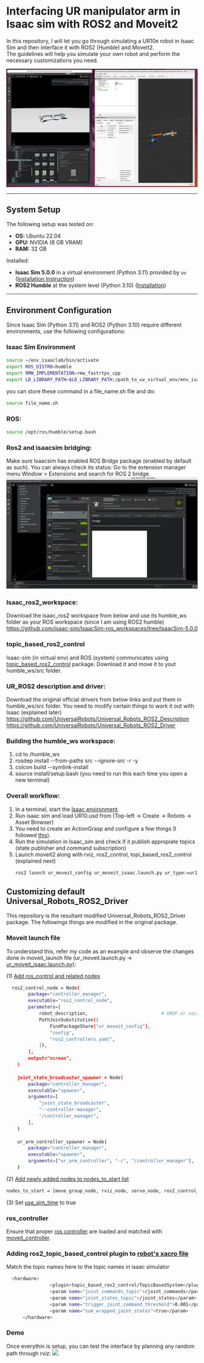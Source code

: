 # Interfacing UR manipulator arm in Isaac sim with ROS2 and Moveit2

In this repository, I will let you go through simulating a UR10e robot in Isaac Sim and then interface it with ROS2 (Humble) and MoveIt2.  
The guidelines will help you simulate your own robot and perform the necessary customizations you need.

<img src="assets/intro.png" width=800 />

---

## System Setup

The following setup was tested on:
- **OS:** Ubuntu 22.04  
- **GPU:** NVIDIA (8 GB VRAM)  
- **RAM:** 32 GB  

Installed:
- **Isaac Sim 5.0.0** in a virtual environment (Python 3.11) provided by `uv` ([Installation Instruction](https://isaac-sim.github.io/IsaacLab/main/source/setup/installation/pip_installation.html))
- **ROS2 Humble** at the system level (Python 3.10) ([Installation](https://docs.ros.org/en/humble/Installation/Ubuntu-Install-Debs.html))

---

## Environment Configuration

Since Isaac Sim (Python 3.11) and ROS2 (Python 3.10) require different environments, use the following configurations:

### Isaac Sim Environment
```bash
source ~/env_isaaclab/bin/activate
export ROS_DISTRO=humble
export RMW_IMPLEMENTATION=rmw_fastrtps_cpp
export LD_LIBRARY_PATH=$LD_LIBRARY_PATH:/path_to_uv_virtual_env/env_isaaclab/lib/python3.11/site-packages/isaacsim/exts/isaacsim.ros2.bridge/humble/lib
```

you can store these command in a file_name.sh file and do:
```bash
source file_name.sh
```

### ROS:
```bash
source /opt/ros/humble/setup.bash
```

### Ros2 and isaacsim bridging:
Make sure Isaacsim has enabled ROS Bridge package (enabled by default as such). 
You can always check its status: 
Go to the extension manager menu Window > Extensions and search for ROS 2 bridge.
<img src="assets/isaac_ros2_bridge.png" />

### Isaac_ros2_workspace:
Download the isaac_ros2 workspace from below and use its humble_ws folder as your ROS workspace (since I am using ROS2 humble)
https://github.com/isaac-sim/IsaacSim-ros_workspaces/tree/IsaacSim-5.0.0

### topic_based_ros2_control
Isaac-sim (in virtual env) and ROS (system) communicates using [topic_based_ros2_control](https://github.com/PickNikRobotics/topic_based_ros2_control) package.
Download it and move it to yout humble_ws/src folder.


### UR_ROS2 description and driver:
Download the original official drivers from below links and put them in humble_ws/src folder. You need to modify certain things to work it out with Isaac (explained later)
https://github.com/UniversalRobots/Universal_Robots_ROS2_Description
https://github.com/UniversalRobots/Universal_Robots_ROS2_Driver


### Building the humble_ws workspace:
1) cd to /humble_ws
2) rosdep install --from-paths src --ignore-src -r -y
3) colcon build --symlink-install
4) source install/setup.bash   (you need to run this each time you open a new terminal)

### Overall workflow:
1) In a terminal, start the [Isaac environment](https://github.com/praj441/Interface_UR10e_Manipulator_Isaac_ROS2_Moveit2/blob/main/README.md#isaac-sim-environment).
2) Run isaac sim and load UR10.usd from (Top-left -> Create -> Robots -> Asset Browser)
3) You need to create an ActionGrasp and configure a few things (I followed [this](https://youtu.be/pGje2slp6-s)).
4) Run the simulation in Isaac_sim and check if it publish appropiate topics (state publisher and command subscription)
5) Launch moveit2 along with rviz, ros2_control, topi_based_ros2_control (explained next)
   ```bash
   ros2 launch ur_moveit_config ur_moveit_isaac.launch.py ur_type:=ur10e use_fake_hardware:=false launch_rviz:=true
   ```

## Customizing default Universal_Robots_ROS2_Driver
This repository is the resultant modified Universal_Robots_ROS2_Driver package. The followings things are modified in the original package.
### Moveit launch file
To understand this, refer my code as an example and observe the changes done in moveit_launch file (ur_moveit.launch.py -> [ur_moveit_isaac.launch.py](https://github.com/praj441/Interface_UR10e_Manipulator_Isaac_ROS2_Moveit2/blob/main/ur_moveit_config/launch/ur_moveit_isaac.launch.py)):

(1) [Add ros_control and related nodes](https://github.com/praj441/Interface_UR10e_Manipulator_Isaac_ROS2_Moveit2/blob/1cac8b1761db8b1842bdfb8f49f192ee4f67c4e4/ur_moveit_config/launch/ur_moveit_isaac.launch.py#L215C3-L264C6)
```bash
  ros2_control_node = Node(
        package="controller_manager",
        executable="ros2_control_node",
        parameters=[
            robot_description,                           # URDF or xacro
            PathJoinSubstitution([
                FindPackageShare("ur_moveit_config"),
                "config",
                "ros2_controllers.yaml",
            ]),
        ],
        output="screen",
    )

    joint_state_broadcaster_spawner = Node(
        package="controller_manager",
        executable="spawner",
        arguments=[
            "joint_state_broadcaster",
            "--controller-manager",
            "/controller_manager",
        ],
    )

    ur_arm_controller_spawner = Node(
        package="controller_manager",
        executable="spawner",
        arguments=["ur_arm_controller", "-c", "/controller_manager"],
    )
```

(2) [Add newly added nodes to nodes_to_start list](https://github.com/praj441/Interface_UR10e_Manipulator_Isaac_ROS2_Moveit2/blob/1cac8b1761db8b1842bdfb8f49f192ee4f67c4e4/ur_moveit_config/launch/ur_moveit_isaac.launch.py#L305C5-L305C140)
```bash
nodes_to_start = [move_group_node, rviz_node, servo_node, ros2_control_node, joint_state_broadcaster_spawner,ur_arm_controller_spawner]
```

(3) Set [use_sim_time](https://github.com/praj441/Interface_UR10e_Manipulator_Isaac_ROS2_Moveit2/blob/1cac8b1761db8b1842bdfb8f49f192ee4f67c4e4/ur_moveit_config/launch/ur_moveit_isaac.launch.py#L410C14-L410C26) to true

### ros_controller
Ensure that proper [ros controller](https://github.com/praj441/Interface_UR10e_Manipulator_Isaac_ROS2_Moveit2/blob/main/ur_moveit_config/config/ros2_controllers.yaml) are loaded and matched with [moveit_controller](https://github.com/praj441/Interface_UR10e_Manipulator_Isaac_ROS2_Moveit2/blob/main/ur_moveit_config/config/controllers.yaml).

### Adding ros2_topic_based_control plugin to [robot's xacro file](https://github.com/praj441/Interface_UR10e_Manipulator_Isaac_ROS2_Moveit2/blob/main/ur_robot_driver/urdf/ur.ros2_control.xacro)
Match the topic names here to the topic names in isaac simulator
```bash
  <hardware>
                <plugin>topic_based_ros2_control/TopicBasedSystem</plugin>
                <param name="joint_commands_topic">/joint_commands</param>
                <param name="joint_states_topic">/joint_states</param>
                <param name="trigger_joint_command_threshold">0.001</param>
                <param name="sum_wrapped_joint_states">true</param>
      </hardware>
```

### Demo
Once everythin is setup, you can test the interface by planning any random path through rviz:
<img src="assets/Demo.gif" />
